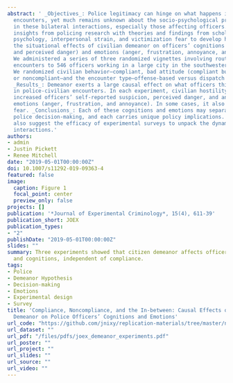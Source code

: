 ```yaml
---
abstract: ' _Objectives_: Police legitimacy can hinge on what happens in police-civilian
  encounters, yet much remains unknown about the socio-psychological processes involved
  in these bilateral interactions, especially those affecting officers. We integrate
  insights from policing research with theories and findings from scholarship on moral
  psychology, interpersonal strain, and victimization fear to develop hypotheses about
  the situational effects of civilian demeanor on officers’ cognitions (suspicion
  and perceived danger) and emotions (anger, frustration, annoyance, and fear). _Methods_:
  We administered a series of three randomized vignettes involving routine police-civilian
  encounters to 546 officers working in a large city in the southwestern United States.
  We randomized civilian behavior—compliant, bad attitude (compliant but disrespectful),
  or noncompliant—and the encounter type—offense-based versus dispatch initiated.
  _Results_: Demeanor exerts a large causal effect on what officers think and feel
  in police-civilian encounters. In each experiment, civilian hostility and disrespect
  increased officers’ self-reported suspicion, perceived danger, and antagonistic
  emotions (anger, frustration, and annoyance). In some cases, it also increased their
  fear. _Conclusions_: Each of these cognitions and emotions may separately influence
  police decision-making, and each carries unique policy implications. Our results
  also suggest the efficacy of experimental surveys to unpack the dynamics of police-civilian
  interactions.'
authors:
- admin
- Justin Pickett
- Renee Mitchell
date: "2019-05-01T00:00:00Z"
doi: 10.1007/s11292-019-09363-4
featured: false
image:
  caption: Figure 1
  focal_point: center
  preview_only: false
projects: []
publication: '*Journal of Experimental Criminology*, 15(4), 611-39'
publication_short: JOEX
publication_types:
- "2"
publishDate: "2019-05-01T00:00:00Z"
slides: ""
summary: Three experiments showed that citizen demeanor affects officers' emotions
  and cognitions, independent of compliance.
tags:
- Police
- Demeanor Hypothesis
- Decision-making
- Emotions
- Experimental design
- Survey
title: 'Compliance, Noncompliance, and the In-between: Causal Effects of Civilian
  Demeanor on Police Officers’ Cognitions and Emotions'
url_code: "https://github.com/jnixy/replication-materials/tree/master/nix_et_al_JOEX_2019"
url_dataset: ""
url_pdf: "/files/pdfs/joex_demeanor_experiments.pdf"
url_poster: ""
url_project: ""
url_slides: ""
url_source: ""
url_video: ""
---
```


